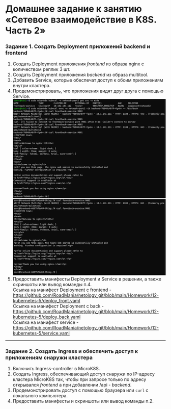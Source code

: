# Домашнее задание к занятию «Сетевое взаимодействие в K8S. Часть 2»


### Задание 1. Создать Deployment приложений backend и frontend

1. Создать Deployment приложения _frontend_ из образа nginx с количеством реплик 3 шт.
2. Создать Deployment приложения _backend_ из образа multitool.
3. Добавить Service, которые обеспечат доступ к обоим приложениям внутри кластера. 
4. Продемонстрировать, что приложения видят друг друга с помощью Service.
<img src="https://github.com/RoadMania/netology_git/blob/main/screens/kub_22.JPG"> </div>
<img src="https://github.com/RoadMania/netology_git/blob/main/screens/kub_23.JPG"> </div>
5. Предоставить манифесты Deployment и Service в решении, а также скриншоты или вывод команды п.4. <br>
Ссылка на манифест Deployment c frontend - https://github.com/RoadMania/netology_git/blob/main/Homework/12-kubernetes-5/deploy_front.yaml <br>
Ссылка на манифест Deployment c back - https://github.com/RoadMania/netology_git/blob/main/Homework/12-kubernetes-5/deploy_back.yaml <br>
Ссылка на манифест service - https://github.com/RoadMania/netology_git/blob/main/Homework/12-kubernetes-5/service.yaml

------

### Задание 2. Создать Ingress и обеспечить доступ к приложениям снаружи кластера

1. Включить Ingress-controller в MicroK8S.
2. Создать Ingress, обеспечивающий доступ снаружи по IP-адресу кластера MicroK8S так, чтобы при запросе только по адресу открывался _frontend_ а при добавлении /api - _backend_.
3. Продемонстрировать доступ с помощью браузера или `curl` с локального компьютера.
4. Предоставить манифесты и скриншоты или вывод команды п.2.
